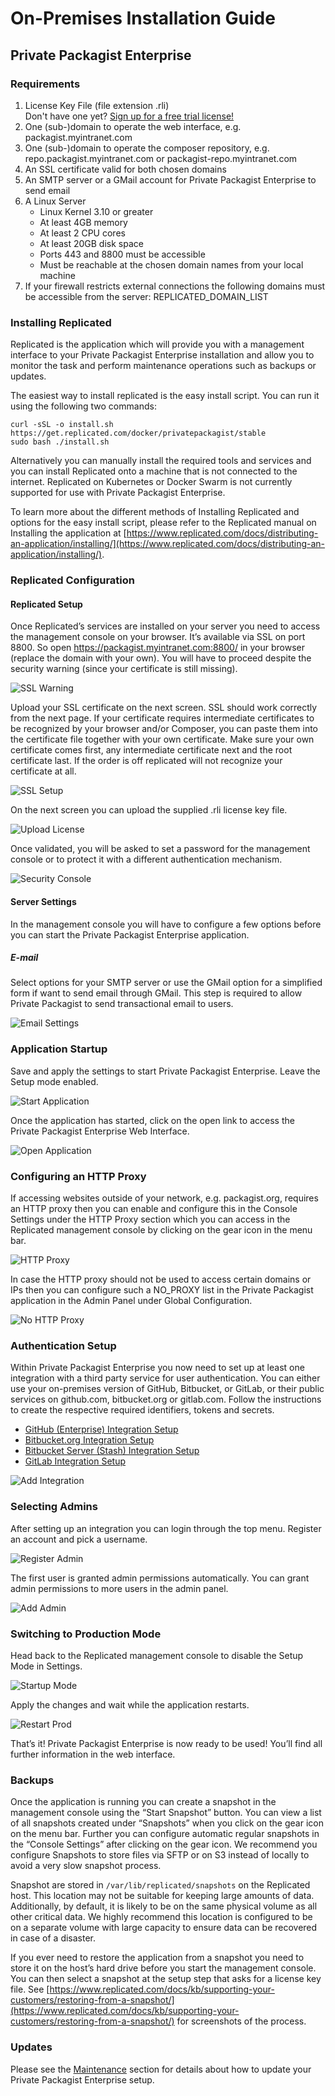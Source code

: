 # On-Premises Installation Guide
## Private Packagist Enterprise

### Requirements

1. License Key File (file extension .rli)<br>Don't have one yet? [Sign up for a free trial license!](https://packagist.com/enterprise)
2. One (sub-)domain to operate the web interface, e.g. packagist.myintranet.com
3. One (sub-)domain to operate the composer repository, e.g. repo.packagist.myintranet.com or packagist-repo.myintranet.com
4. An SSL certificate valid for both chosen domains
5. An SMTP server or a GMail account for Private Packagist Enterprise to send email
6. A Linux Server
    * Linux Kernel 3.10 or greater
    * At least 4GB memory
    * At least 2 CPU cores
    * At least 20GB disk space
    * Ports 443 and 8800 must be accessible
    * Must be reachable at the chosen domain names from your local machine
7. If your firewall restricts external connections the following domains must be accessible from the server:
REPLICATED_DOMAIN_LIST

### Installing Replicated
Replicated is the application which will provide you with a management interface to your Private Packagist Enterprise installation and allow you to monitor the task and perform maintenance operations such as backups or updates.

The easiest way to install replicated is the easy install script. You can run it using the following two commands:
```
curl -sSL -o install.sh https://get.replicated.com/docker/privatepackagist/stable
sudo bash ./install.sh
```

Alternatively you can manually install the required tools and services and you can install Replicated onto a machine that is not connected to the internet. Replicated on Kubernetes or Docker Swarm is not currently supported for use with Private Packagist Enterprise.

To learn more about the different methods of Installing Replicated and options for the easy install script, please refer to the Replicated manual on Installing the application at [https://www.replicated.com/docs/distributing-an-application/installing/](https://www.replicated.com/docs/distributing-an-application/installing/).

### Replicated Configuration
#### Replicated Setup
Once Replicated’s services are installed on your server you need to access the management console on your browser. It’s available via SSL on port 8800. So open https://packagist.myintranet.com:8800/ in your browser (replace the domain with your own). You will have to proceed despite the security warning (since your certificate is still missing).

![SSL Warning](/Resources/public/img/docs/enterprise/01-ssl-warning.png)

Upload your SSL certificate on the next screen. SSL should work correctly from the next page. If your certificate requires intermediate certificates to be recognized by your browser and/or Composer, you can paste them into the certificate file together with your own certificate. Make sure your own certificate comes first, any intermediate certificate next and the root certificate last. If the order is off replicated will not recognize your certificate at all.

![SSL Setup](/Resources/public/img/docs/enterprise/02-ssl-setup.png)

On the next screen you can upload the supplied .rli license key file.

![Upload License](/Resources/public/img/docs/enterprise/03-upload-license.png)

Once validated, you will be asked to set a password for the management console or to protect it with a different authentication mechanism.

![Security Console](/Resources/public/img/docs/enterprise/04-secure-console.png)

#### Server Settings
In the management console you will have to configure a few options before you can start the Private Packagist Enterprise application.

##### E-mail
Select options for your SMTP server or use the GMail option for a simplified form if want to send email through GMail. This step is required to allow Private Packagist to send transactional email to users.

![Email Settings](/Resources/public/img/docs/enterprise/05-email-settings.png)

### Application Startup
Save and apply the settings to start Private Packagist Enterprise. Leave the Setup mode enabled.

![Start Application](/Resources/public/img/docs/enterprise/06-save-start.png)

Once the application has started, click on the open link to access the Private Packagist Enterprise Web Interface.

![Open Application](/Resources/public/img/docs/enterprise/07-started-open.png)

### Configuring an HTTP Proxy
If accessing websites outside of your network, e.g. packagist.org, requires an HTTP proxy then you can
enable and configure this in the Console Settings under the HTTP Proxy section which you can access in
the Replicated management console by clicking on the gear icon in the menu bar.

![HTTP Proxy](/Resources/public/img/docs/enterprise/07-01-http-proxy.png)

In case the HTTP proxy should not be used to access certain domains or IPs then you can configure such
a NO_PROXY list in the Private Packagist application in the Admin Panel under Global Configuration.

![No HTTP Proxy](/Resources/public/img/docs/enterprise/07-02-http-proxy-no-proxy.png)

### Authentication Setup
Within Private Packagist Enterprise you now need to set up at least one integration with a third party service for user authentication. You can either use your on-premises version of GitHub, Bitbucket, or GitLab, or their public services on github.com, bitbucket.org or gitlab.com. Follow the instructions to create the respective required identifiers, tokens and secrets.

* [GitHub (Enterprise) Integration Setup](/enterprise/github-integration-setup.md)
* [Bitbucket.org Integration Setup](/enterprise/bitbucket-integration-setup.md)
* [Bitbucket Server (Stash) Integration Setup](/enterprise/bitbucket-server-integration-setup.md)
* [GitLab Integration Setup](/enterprise/gitlab-integration-setup.md)

![Add Integration](/Resources/public/img/docs/enterprise/08-integration.png)

### Selecting Admins
After setting up an integration you can login through the top menu. Register an account and pick a username.

![Register Admin](/Resources/public/img/docs/enterprise/09-register-admin.png)

The first user is granted admin permissions automatically. You can grant admin permissions to more users in the admin panel.

![Add Admin](/Resources/public/img/docs/enterprise/10-add-admin.png)

### Switching to Production Mode
Head back to the Replicated management console to disable the Setup Mode in Settings.

![Startup Mode](/Resources/public/img/docs/enterprise/11-startup-mode.png)

Apply the changes and wait while the application restarts.

![Restart Prod](/Resources/public/img/docs/enterprise/12-restart-prod.png)

That’s it! Private Packagist Enterprise is now ready to be used! You’ll find all further information in the web interface.

### Backups
Once the application is running you can create a snapshot in the management console using the “Start Snapshot” button. You can view a list of all snapshots created under “Snapshots” when you click on the gear icon on the menu bar. Further you can configure automatic regular snapshots in the “Console Settings” after clicking on the gear icon. We recommend you configure Snapshots to store files via SFTP or on S3 instead of locally to avoid a very slow snapshot process.

Snapshot are stored in ``/var/lib/replicated/snapshots`` on the Replicated host. This location may not be suitable for keeping large amounts of data. Additionally, by default, it is likely to be on the same physical volume as all other critical data. We highly recommend this location is configured to be on a separate volume with large capacity to ensure data can be recovered in case of a disaster.

If you ever need to restore the application from a snapshot you need to store it on the host’s hard drive before you start the management console. You can then select a snapshot at the setup step that asks for a license key file. See [https://www.replicated.com/docs/kb/supporting-your-customers/restoring-from-a-snapshot/](https://www.replicated.com/docs/kb/supporting-your-customers/restoring-from-a-snapshot/) for screenshots of the process.

### Updates
Please see the [Maintenance](/enterprise/maintenance.md) section for details about how to update your Private Packagist Enterprise setup.
